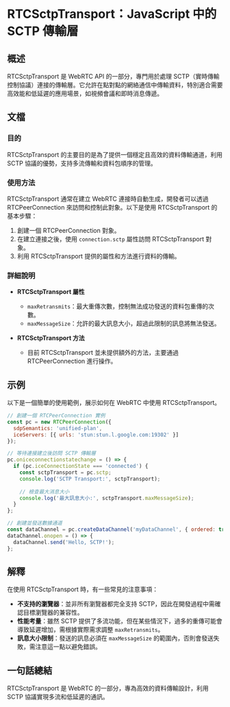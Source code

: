 <!--
Meta Description: # RTCSctpTransport：JavaScript 中的 SCTP 傳輸層 ## 概述 RTCSctpTransport 是 WebRTC API 的一部分，專門用於處理 SCTP（實時傳輸控制協議）連接的傳輸層。它允許在點對點的網絡通信中傳輸資料，特別適合需要高效能和低延遲的應用場景，如視...
Meta Keywords: rtcsctptransport, sctp, rtcpeerconnection, webrtc, maxmessagesize
-->

# RTCSctpTransport：JavaScript 中的 SCTP 傳輸層

## 概述
RTCSctpTransport 是 WebRTC API 的一部分，專門用於處理 SCTP（實時傳輸控制協議）連接的傳輸層。它允許在點對點的網絡通信中傳輸資料，特別適合需要高效能和低延遲的應用場景，如視頻會議和即時消息傳遞。

## 文檔
### 目的
RTCSctpTransport 的主要目的是為了提供一個穩定且高效的資料傳輸通道，利用 SCTP 協議的優勢，支持多流傳輸和資料包順序的管理。

### 使用方法
RTCSctpTransport 通常在建立 WebRTC 連接時自動生成，開發者可以透過 RTCPeerConnection 來訪問和控制此對象。以下是使用 RTCSctpTransport 的基本步驟：

1. 創建一個 RTCPeerConnection 對象。
2. 在建立連接之後，使用 `connection.sctp` 屬性訪問 RTCSctpTransport 對象。
3. 利用 RTCSctpTransport 提供的屬性和方法進行資料的傳輸。

### 詳細說明
- **RTCSctpTransport 屬性**
  - `maxRetransmits`：最大重傳次數，控制無法成功發送的資料包重傳的次數。
  - `maxMessageSize`：允許的最大訊息大小，超過此限制的訊息將無法發送。
  
- **RTCSctpTransport 方法**
  - 目前 RTCSctpTransport 並未提供額外的方法，主要通過 RTCPeerConnection 進行操作。

## 示例
以下是一個簡單的使用範例，展示如何在 WebRTC 中使用 RTCSctpTransport。

```javascript
// 創建一個 RTCPeerConnection 實例
const pc = new RTCPeerConnection({
  sdpSemantics: 'unified-plan',
  iceServers: [{ urls: 'stun:stun.l.google.com:19302' }]
});

// 等待連接建立後訪問 SCTP 傳輸層
pc.oniceconnectionstatechange = () => {
  if (pc.iceConnectionState === 'connected') {
    const sctpTransport = pc.sctp;
    console.log('SCTP Transport:', sctpTransport);
    
    // 檢查最大消息大小
    console.log('最大訊息大小:', sctpTransport.maxMessageSize);
  }
};

// 創建並發送數據通道
const dataChannel = pc.createDataChannel('myDataChannel', { ordered: true });
dataChannel.onopen = () => {
  dataChannel.send('Hello, SCTP!');
};
```

## 解釋
在使用 RTCSctpTransport 時，有一些常見的注意事項：

- **不支持的瀏覽器**：並非所有瀏覽器都完全支持 SCTP，因此在開發過程中需確認目標瀏覽器的兼容性。
- **性能考量**：雖然 SCTP 提供了多流功能，但在某些情況下，過多的重傳可能會導致延遲增加，需根據實際需求調整 `maxRetransmits`。
- **訊息大小限制**：發送的訊息必須在 `maxMessageSize` 的範圍內，否則會發送失敗，需注意這一點以避免錯誤。

## 一句話總結
RTCSctpTransport 是 WebRTC 的一部分，專為高效的資料傳輸設計，利用 SCTP 協議實現多流和低延遲的通訊。